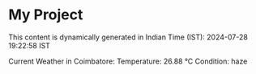 # My Project

This content is dynamically generated in Indian Time (IST): 2024-07-28 19:22:58 IST


Current Weather in Coimbatore:
Temperature: 26.88 °C
Condition: haze
